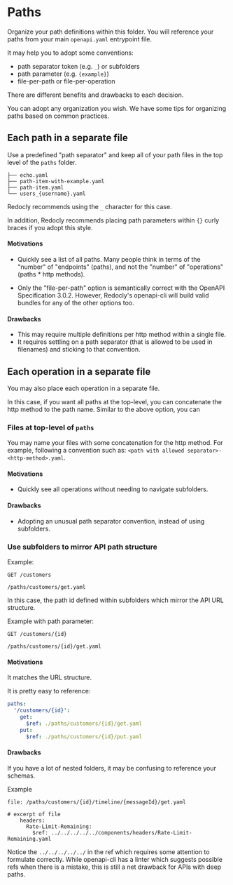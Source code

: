 # Paths

Organize your path definitions within this folder. You will reference your paths from your main `openapi.yaml` entrypoint file.

It may help you to adopt some conventions:

- path separator token (e.g. `_`) or subfolders
- path parameter (e.g. `{example}`)
- file-per-path or file-per-operation

There are different benefits and drawbacks to each decision.

You can adopt any organization you wish. We have some tips for organizing paths based on common practices.

## Each path in a separate file

Use a predefined "path separator" and keep all of your path files in the top level of the `paths` folder.

```
├── echo.yaml
├── path-item-with-example.yaml
├── path-item.yaml
└── users_{username}.yaml
```

Redocly recommends using the `_` character for this case.

In addition, Redocly recommends placing path parameters within `{}` curly braces if you adopt this style.

#### Motivations

- Quickly see a list of all paths. Many people think in terms of the "number" of "endpoints" (paths), and not the "number" of "operations" (paths \* http methods).

- Only the "file-per-path" option is semantically correct with the OpenAPI Specification 3.0.2. However, Redocly's openapi-cli will build valid bundles for any of the other options too.

#### Drawbacks

- This may require multiple definitions per http method within a single file.
- It requires settling on a path separator (that is allowed to be used in filenames) and sticking to that convention.

## Each operation in a separate file

You may also place each operation in a separate file.

In this case, if you want all paths at the top-level, you can concatenate the http method to the path name. Similar to the above option, you can

### Files at top-level of `paths`

You may name your files with some concatenation for the http method. For example, following a convention such as: `<path with allowed separator>-<http-method>.yaml`.

#### Motivations

- Quickly see all operations without needing to navigate subfolders.

#### Drawbacks

- Adopting an unusual path separator convention, instead of using subfolders.

### Use subfolders to mirror API path structure

Example:

```
GET /customers

/paths/customers/get.yaml
```

In this case, the path id defined within subfolders which mirror the API URL structure.

Example with path parameter:

```
GET /customers/{id}

/paths/customers/{id}/get.yaml
```

#### Motivations

It matches the URL structure.

It is pretty easy to reference:

```yaml
paths:
  '/customers/{id}':
    get:
      $ref: ./paths/customers/{id}/get.yaml
    put:
      $ref: ./paths/customers/{id}/put.yaml
```

#### Drawbacks

If you have a lot of nested folders, it may be confusing to reference your schemas.

Example

```
file: /paths/customers/{id}/timeline/{messageId}/get.yaml

# excerpt of file
    headers:
      Rate-Limit-Remaining:
        $ref: ../../../../../components/headers/Rate-Limit-Remaining.yaml

```

Notice the `../../../../../` in the ref which requires some attention to formulate correctly. While openapi-cli has a linter which suggests possible refs when there is a mistake, this is still a net drawback for APIs with deep paths.

